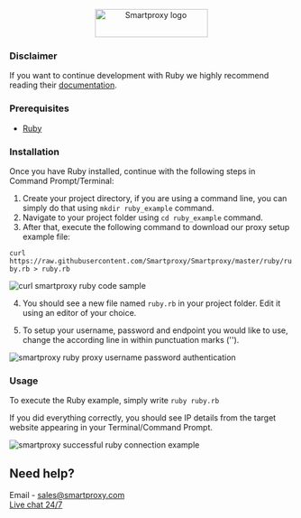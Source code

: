 <p align="center">
    <a href="https://smartproxy.com/"><img src="https://smartproxy.com/wp-content/themes/smartproxy/images/smartproxy-logo.svg" alt="Smartproxy logo" width="200" height="50"></a>
  </a>
</p>

### Disclaimer

If you want to continue development with Ruby we highly recommend reading their [documentation](https://www.ruby-lang.org/en/documentation/).

### Prerequisites

* [Ruby](https://www.ruby-lang.org/en/downloads/)

### Installation

Once you have Ruby installed, continue with the following steps in Command Prompt/Terminal:

1. Create your project directory, if you are using a command line, you can simply do that using `mkdir ruby_example` command.
2. Navigate to your project folder using `cd ruby_example` command.
3. After that, execute the following command to download our proxy setup example file:

`curl https://raw.githubusercontent.com/Smartproxy/Smartproxy/master/ruby/ruby.rb > ruby.rb`

<img src="https://i.imgur.com/sHxuSIz.png" alt="curl smartproxy ruby code sample">

4. You should see a new file named `ruby.rb` in your project folder. Edit it using an editor of your choice.

5. To setup your username, password and endpoint you would like to use, change the according line in within punctuation marks ('').

<img src="https://i.imgur.com/aHRRPlH.png" alt="smartproxy ruby proxy username password authentication">

### Usage

To execute the Ruby example, simply write `ruby ruby.rb`

If you did everything correctly, you should see IP details from the target website appearing in your Terminal/Command Prompt.

<img src="https://i.imgur.com/IER1nbE.png" alt="smartproxy successful ruby connection example">

## Need help?
Email - sales@smartproxy.com
<br><a href="https://smartproxy.com">Live chat 24/7</a>

